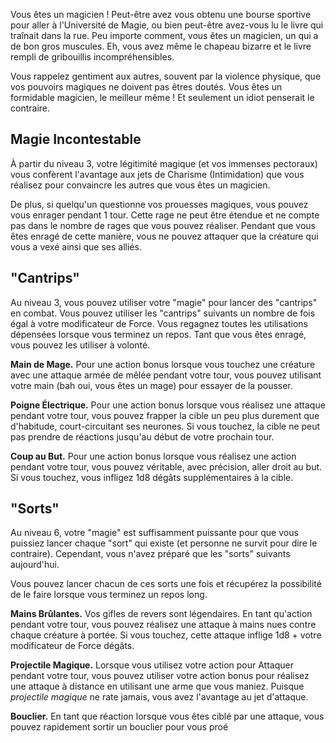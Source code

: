 Vous êtes un magicien ! Peut-être avez vous obtenu une bourse sportive pour aller à l'Université de Magie, ou bien peut-être avez-vous lu le livre qui traînait dans la rue. Peu importe comment, vous êtes un magicien, un qui a de bon gros muscules. Eh, vous avez même le chapeau bizarre et le livre rempli de gribouillis incompréhensibles.

Vous rappelez gentiment aux autres, souvent par la violence physique, que vos pouvoirs magiques ne doivent pas êtres doutés. Vous êtes un formidable magicien, le meilleur même ! Et seulement un idiot penserait le contraire.

## Magie Incontestable

À partir du niveau 3, votre légitimité magique (et vos immenses pectoraux) vous confèrent l'avantage aux jets de Charisme (Intimidation) que vous réalisez pour convaincre les autres que vous êtes un magicien.

De plus, si quelqu'un questionne vos prouesses magiques, vous pouvez vous enrager pendant 1 tour. Cette rage ne peut être étendue et ne compte pas dans le nombre de rages que vous pouvez réaliser. Pendant que vous êtes enragé de cette manière, vous ne pouvez attaquer que la créature qui vous a vexé ainsi que ses alliés.

## "Cantrips"
 
Au niveau 3, vous pouvez utiliser votre "magie" pour lancer des "cantrips" en combat. Vous pouvez utiliser les "cantrips" suivants un nombre de fois égal à votre modificateur de Force. Vous regagnez toutes les utilisations dépensées lorsque vous terminez un repos. Tant que vous êtes enragé, vous pouvez les utiliser à volonté.

**Main de Mage.** Pour une action bonus lorsque vous touchez une créature avec une attaque armée de mêlée pendant votre tour, vous pouvez utilisant votre main (bah oui, vous êtes un mage) pour essayer de la pousser.

**Poigne Électrique.** Pour une action bonus lorsque vous réalisez une attaque pendant votre tour, vous pouvez frapper la cible un peu plus durement que d'habitude, court-circuitant ses neurones. Si vous touchez, la cible ne peut pas prendre de réactions jusqu'au début de votre prochain tour.

**Coup au But.** Pour une action bonus lorsque vous réalisez une action pendant votre tour, vous pouvez véritable, avec précision, aller droit au but. Si vous touchez, vous infligez 1d8 dégâts supplémentaires à la cible.

## "Sorts"

Au niveau 6, votre "magie" est suffisamment puissante pour que vous puissiez lancer chaque "sort" qui existe (et personne ne survit pour dire le contraire). Cependant, vous n'avez préparé que les "sorts" suivants aujourd'hui.

Vous pouvez lancer chacun de ces sorts une fois et récupérez la possibilité de le faire lorsque vous terminez un repos long.

**Mains Brûlantes.** Vos gifles de revers sont légendaires. En tant qu'action pendant votre tour, vous pouvez réalisez une attaque à mains nues contre chaque créature à portée. Si vous touchez, cette attaque inflige 1d8 + votre modificateur de Force dégâts.

**Projectile Magique.** Lorsque vous utilisez votre action pour Attaquer pendant votre tour, vous pouvez utiliser votre action bonus pour réalisez une attaque à distance en utilisant une arme que vous maniez. Puisque *projectile magique* ne rate jamais, vous avez l'avantage au jet d'attaque.

**Bouclier.** En tant que réaction lorsque vous êtes ciblé par une attaque, vous pouvez rapidement sortir un bouclier pour vous proé
